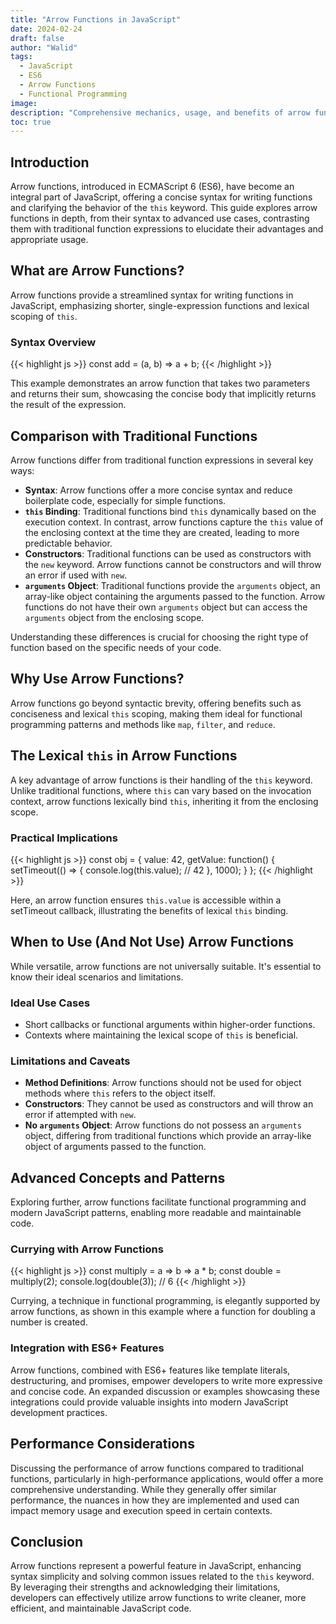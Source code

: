 ```yaml
---
title: "Arrow Functions in JavaScript"
date: 2024-02-24
draft: false
author: "Walid"
tags:
  - JavaScript
  - ES6
  - Arrow Functions
  - Functional Programming
image: 
description: "Comprehensive mechanics, usage, and benefits of arrow functions in JavaScript, with enriched practical examples, advanced concepts, performance considerations, and comparison with traditional functions."
toc: true
---
```


## Introduction

Arrow functions, introduced in ECMAScript 6 (ES6), have become an integral part of JavaScript, offering a concise syntax for writing functions and clarifying the behavior of the `this` keyword. This guide explores arrow functions in depth, from their syntax to advanced use cases, contrasting them with traditional function expressions to elucidate their advantages and appropriate usage.

## What are Arrow Functions?

Arrow functions provide a streamlined syntax for writing functions in JavaScript, emphasizing shorter, single-expression functions and lexical scoping of `this`.

### Syntax Overview

{{< highlight js >}}
const add = (a, b) => a + b;
{{< /highlight >}}

This example demonstrates an arrow function that takes two parameters and returns their sum, showcasing the concise body that implicitly returns the result of the expression.

## Comparison with Traditional Functions

Arrow functions differ from traditional function expressions in several key ways:

- **Syntax**: Arrow functions offer a more concise syntax and reduce boilerplate code, especially for simple functions.
- **`this` Binding**: Traditional functions bind `this` dynamically based on the execution context. In contrast, arrow functions capture the `this` value of the enclosing context at the time they are created, leading to more predictable behavior.
- **Constructors**: Traditional functions can be used as constructors with the `new` keyword. Arrow functions cannot be constructors and will throw an error if used with `new`.
- **`arguments` Object**: Traditional functions provide the `arguments` object, an array-like object containing the arguments passed to the function. Arrow functions do not have their own `arguments` object but can access the `arguments` object from the enclosing scope.

Understanding these differences is crucial for choosing the right type of function based on the specific needs of your code.

## Why Use Arrow Functions?

Arrow functions go beyond syntactic brevity, offering benefits such as conciseness and lexical `this` scoping, making them ideal for functional programming patterns and methods like `map`, `filter`, and `reduce`.

## The Lexical `this` in Arrow Functions

A key advantage of arrow functions is their handling of the `this` keyword. Unlike traditional functions, where `this` can vary based on the invocation context, arrow functions lexically bind `this`, inheriting it from the enclosing scope.

### Practical Implications

{{< highlight js >}}
const obj = {
  value: 42,
  getValue: function() {
    setTimeout(() => {
      console.log(this.value); // 42
    }, 1000);
  }
};
{{< /highlight >}}

Here, an arrow function ensures `this.value` is accessible within a setTimeout callback, illustrating the benefits of lexical `this` binding.

## When to Use (And Not Use) Arrow Functions

While versatile, arrow functions are not universally suitable. It's essential to know their ideal scenarios and limitations.

### Ideal Use Cases

- Short callbacks or functional arguments within higher-order functions.
- Contexts where maintaining the lexical scope of `this` is beneficial.

### Limitations and Caveats

- **Method Definitions**: Arrow functions should not be used for object methods where `this` refers to the object itself.
- **Constructors**: They cannot be used as constructors and will throw an error if attempted with `new`.
- **No `arguments` Object**: Arrow functions do not possess an `arguments` object, differing from traditional functions which provide an array-like object of arguments passed to the function.

## Advanced Concepts and Patterns

Exploring further, arrow functions facilitate functional programming and modern JavaScript patterns, enabling more readable and maintainable code.

### Currying with Arrow Functions

{{< highlight js >}}
const multiply = a => b => a * b;
const double = multiply(2);
console.log(double(3)); // 6
{{< /highlight >}}

Currying, a technique in functional programming, is elegantly supported by arrow functions, as shown in this example where a function for doubling a number is created.

### Integration with ES6+ Features

Arrow functions, combined with ES6+ features like template literals, destructuring, and promises, empower developers to write more expressive and concise code. An expanded discussion or examples showcasing these integrations could provide valuable insights into modern JavaScript development practices.

## Performance Considerations

Discussing the performance of arrow functions compared to traditional functions, particularly in high-performance applications, would offer a more comprehensive understanding. While they generally offer similar performance, the nuances in how they are implemented and used can impact memory usage and execution speed in certain contexts.

## Conclusion

Arrow functions represent a powerful feature in JavaScript, enhancing syntax simplicity and solving common issues related to the `this` keyword. By leveraging their strengths and acknowledging their limitations, developers can effectively utilize arrow functions to write cleaner, more efficient, and maintainable JavaScript code.
